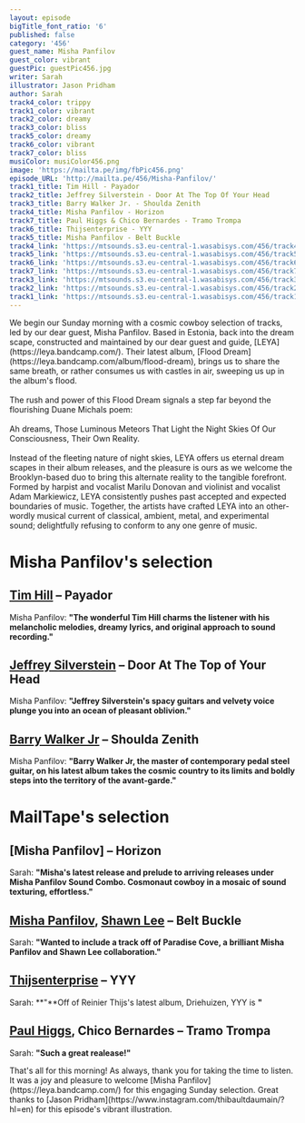 ```yaml
---
layout: episode
bigTitle_font_ratio: '6'
published: false
category: '456'
guest_name: Misha Panfilov
guest_color: vibrant
guestPic: guestPic456.jpg
writer: Sarah
illustrator: Jason Pridham
author: Sarah
track4_color: trippy
track1_color: vibrant
track2_color: dreamy
track3_color: bliss
track5_color: dreamy
track6_color: vibrant
track7_color: bliss
musiColor: musiColor456.png
image: 'https://mailta.pe/img/fbPic456.png'
episode_URL: 'http://mailta.pe/456/Misha-Panfilov/'
track1_title: Tim Hill - Payador
track2_title: Jeffrey Silverstein - Door At The Top Of Your Head
track3_title: Barry Walker Jr. - Shoulda Zenith
track4_title: Misha Panfilov - Horizon
track7_title: Paul Higgs & Chico Bernardes - Tramo Trompa
track6_title: Thijsenterprise - YYY
track5_title: Misha Panfilov - Belt Buckle
track4_link: 'https://mtsounds.s3.eu-central-1.wasabisys.com/456/track4.mp3'
track5_link: 'https://mtsounds.s3.eu-central-1.wasabisys.com/456/track5.mp3'
track6_link: 'https://mtsounds.s3.eu-central-1.wasabisys.com/456/track6.mp3'
track7_link: 'https://mtsounds.s3.eu-central-1.wasabisys.com/456/track7.mp3'
track3_link: 'https://mtsounds.s3.eu-central-1.wasabisys.com/456/track3.mp3'
track2_link: 'https://mtsounds.s3.eu-central-1.wasabisys.com/456/track2.mp3'
track1_link: 'https://mtsounds.s3.eu-central-1.wasabisys.com/456/track1.mp3'
---
```

<p id="introduction">We begin our Sunday morning with a cosmic cowboy selection of tracks, led by our dear guest, Misha Panfilov. Based in Estonia, 
  back into the dream scape, constructed and maintained by our dear guest and guide, [LEYA](https://leya.bandcamp.com/). Their latest album, [Flood Dream](https://leya.bandcamp.com/album/flood-dream), brings us to share the same breath, or rather consumes us with castles in air, sweeping us up in the album's flood.  
<br> <br>
The rush and power of this Flood Dream signals a step far beyond the flourishing Duane Michals poem: 
<br> <br>
Ah dreams,
Those Luminous Meteors
That Light the Night Skies
Of Our Consciousness, 
Their Own Reality. 
<br> <br>
Instead of the fleeting nature of night skies, LEYA offers us eternal dream scapes in their album releases, and the pleasure is ours as we welcome the Brooklyn-based duo to bring this alternate reality to the tangible forefront. Formed by harpist and vocalist Marilu Donovan and violinist and vocalist Adam Markiewicz, LEYA consistently pushes past accepted and expected boundaries of music. Together, the artists have crafted LEYA into an other-wordly musical current of classical, ambient, metal, and experimental sound; delightfully refusing to conform to any one genre of music. 
</p>


# Misha Panfilov's selection

## [Tim Hill](https://praisedog.bandcamp.com/) – Payador
Misha Panfilov: **"**The wonderful Tim Hill charms the listener with his melancholic melodies, dreamy lyrics, and original approach to sound recording.**"**

## [Jeffrey Silverstein](https://anaroxanne.bandcamp.com/album/because-of-a-flower-2) – Door At The Top of Your Head
Misha Panfilov: **"**Jeffrey Silverstein's spacy guitars and velvety voice plunge you into an ocean of pleasant oblivion.**"**

## [Barry Walker Jr](https://martelo.bandcamp.com/) – Shoulda Zenith
Misha Panfilov: **"**Barry Walker Jr, the master of contemporary pedal steel guitar, on his latest album takes the cosmic country to its limits and boldly steps into the territory of the avant-garde.**"**

# MailTape's selection

## [Misha Panfilov] – Horizon
Sarah: **"**Misha's latest release and prelude to arriving releases under Misha Panfilov Sound Combo. Cosmonaut cowboy in a mosaic of sound texturing, effortless.**"**

## [Misha Panfilov](https://eartheater.bandcamp.com/), [Shawn Lee](https://leya.bandcamp.com/) – Belt Buckle
Sarah: **"**Wanted to include a track off of Paradise Cove, a brilliant Misha Panfilov and Shawn Lee collaboration.**"**

## [Thijsenterprise](https://soundcloud.com/charliezacks) – YYY
Sarah: **"**Off of Reinier Thijs's latest album, Driehuizen, YYY is **"**

## [Paul Higgs](https://desiremarea.bandcamp.com/releases), Chico Bernardes – Tramo Trompa
Sarah: **"**Such a great realease!**"** 

<p id="outroduction">That's all for this morning! As always, thank you for taking the time to listen. It was a joy and pleasure to welcome [Misha Panfilov](https://leya.bandcamp.com/) for this engaging Sunday selection. Great thanks to [Jason Pridham](https://www.instagram.com/thibaultdaumain/?hl=en) for this episode's vibrant illustration.
</p>